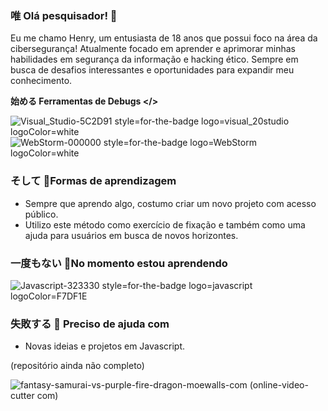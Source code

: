 ### 唯 Olá pesquisador! 🔎
Eu me chamo Henry, um entusiasta de 18 anos que possui foco na área da cibersegurança!  Atualmente focado em aprender e aprimorar minhas habilidades em segurança da informação e hacking ético. Sempre em busca de desafios interessantes e oportunidades para expandir meu conhecimento.

**始める Ferramentas de Debugs </>**

![Visual_Studio-5C2D91 style=for-the-badge logo=visual_20studio logoColor=white](https://github.com/henryneon/henryneon/assets/170297824/94cac0b4-1e39-43be-9c0f-8d733fa7e5be)     ![WebStorm-000000 style=for-the-badge logo=WebStorm logoColor=white](https://github.com/henryneon/henryneon/assets/170297824/54802398-1656-4849-a537-32727a357792)

### そして 🔭Formas de aprendizagem 
- Sempre que aprendo algo, costumo criar um novo projeto com acesso público.
- Utilizo este método como exercício de fixação e também como uma ajuda para usuários em busca de novos horizontes.

### 一度もない 🌱No momento estou aprendendo

![Javascript-323330 style=for-the-badge logo=javascript logoColor=F7DF1E](https://github.com/henryneon/henryneon/assets/170297824/17319c2d-5874-4bf7-8bfc-fab3ebbda044)

### 失敗する 🤔 Preciso de ajuda com
- Novas ideias e projetos em Javascript.

(repositório ainda não completo)


 ![fantasy-samurai-vs-purple-fire-dragon-moewalls-com (online-video-cutter com)](https://github.com/henryneon/henryneon/assets/170297824/f1d30a1a-900a-4263-99c0-86ba6cc67e83)
